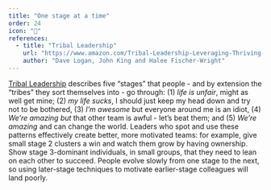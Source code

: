 ```yaml
---
title: "One stage at a time"
order: 24
icon: "📣"
references:
  - title: "Tribal Leadership"
    url: "https://www.amazon.com/Tribal-Leadership-Leveraging-Thriving-Organization/dp/0061251321"
    author: "Dave Logan, John King and Halee Fischer-Wright"
---
```


[Tribal Leadership](https://www.amazon.com/Tribal-Leadership-Leveraging-Thriving-Organization/dp/0061251321)  describes five “stages” that people - and by extension the “tribes” they sort themselves into - go through: (1) *life is unfair*, might as well get mine; (2) *my life sucks*, I should just keep my head down and try not to be bothered, (3) *I’m awesome* but everyone around me is an idiot, (4) *We’re amazing but* that other team is awful - let’s beat them; and (5) *We’re amazing* and can change the world. Leaders who spot and use these patterns effectively create better, more motivated teams: for example, give small stage 2 clusters a win and watch them grow by having ownership. Show stage 3-dominant individuals, in small groups, that they need to lean on each other to succeed. People evolve slowly from one stage to the next, so using later-stage techniques to motivate earlier-stage colleagues will land poorly.

